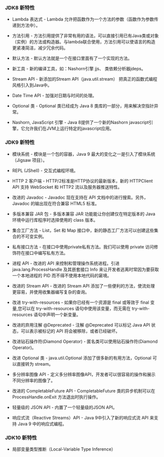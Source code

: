 ### JDK8 新特性

- Lambda 表达式 - Lambda 允许把函数作为一个方法的参数（函数作为参数传递到方法中）。

- 方法引用 - 方法引用提供了非常有用的语法，可以直接引用已有Java类或对象（实例）的方法或构造器。与lambda联合使用，方法引用可以使语言的构造更紧凑简洁，减少冗余代码。

- 默认方法 - 默认方法就是一个在接口里面有了一个实现的方法。

- 新工具 - 新的编译工具，如：Nashorn引擎 jjs、 类依赖分析器jdeps。

- Stream API - 新添加的Stream API（java.util.stream） 把真正的函数式编程风格引入到Java中。

- Date Time API - 加强对日期与时间的处理。

- Optional 类 - Optional 类已经成为 Java 8 类库的一部分，用来解决空指针异常。

- Nashorn, JavaScript 引擎 - Java 8提供了一个新的Nashorn javascript引擎，它允许我们在JVM上运行特定的javascript应用。

### JDK9 新特性

- 模块系统 - 模块是一个包的容器，Java 9 最大的变化之一是引入了模块系统（Jigsaw 项目）。

- REPL (JShell) - 交互式编程环境。

- HTTP 2 客户端 - HTTP/2标准是HTTP协议的最新版本，新的 HTTPClient API 支持 WebSocket 和 HTTP2 流以及服务器推送特性。

- 改进的 Javadoc - Javadoc 现在支持在 API 文档中的进行搜索。另外，Javadoc 的输出现在符合兼容 HTML5 标准。

- 多版本兼容 JAR 包 - 多版本兼容 JAR 功能能让你创建仅在特定版本的 Java 环境中运行库程序时选择使用的 class 版本。

- 集合工厂方法 - List，Set 和 Map 接口中，新的静态工厂方法可以创建这些集合的不可变实例。

- 私有接口方法 - 在接口中使用private私有方法。我们可以使用 private 访问修饰符在接口中编写私有方法。

- 进程 API - 改进的 API 来控制和管理操作系统进程。引进 java.lang.ProcessHandle 及其嵌套接口 Info 来让开发者逃离时常因为要获取一个本地进程的 PID 而不得不使用本地代码的窘境。

- 改进的 Stream API - 改进的 Stream API 添加了一些便利的方法，使流处理更容易，并使用收集器编写复杂的查询。

- 改进 try-with-resources - 如果你已经有一个资源是 final 或等效于 final 变量,您可以在 try-with-resources 语句中使用该变量，而无需在 try-with-resources 语句中声明一个新变量。

- 改进的弃用注解 @Deprecated - 注解 @Deprecated 可以标记 Java API 状态，可以表示被标记的 API 将会被移除，或者已经破坏。

- 改进钻石操作符(Diamond Operator) - 匿名类可以使用钻石操作符(Diamond Operator)。

- 改进 Optional 类 - java.util.Optional 添加了很多新的有用方法，Optional 可以直接转为 stream。

- 多分辨率图像 API - 定义多分辨率图像API，开发者可以很容易的操作和展示不同分辨率的图像了。

- 改进的 CompletableFuture API - CompletableFuture 类的异步机制可以在 ProcessHandle.onExit 方法退出时执行操作。

- 轻量级的 JSON API - 内置了一个轻量级的JSON API。

- 响应式流（Reactive Streams）API - Java 9中引入了新的响应式流 API 来支持 Java 9 中的响应式编程。


### JDK10 新特性

- 局部变量类型推断（Local-Variable Type Inference）